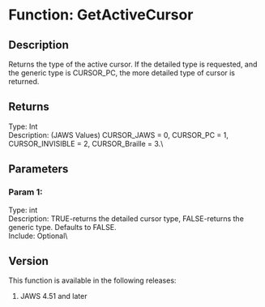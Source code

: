 # Function: GetActiveCursor

## Description

Returns the type of the active cursor. If the detailed type is
requested, and the generic type is CURSOR_PC, the more detailed type of
cursor is returned.

## Returns

Type: Int\
Description: (JAWS Values) CURSOR_JAWS = 0, CURSOR_PC = 1,
CURSOR_INVISIBLE = 2, CURSOR_Braille = 3.\

## Parameters

### Param 1:

Type: int\
Description: TRUE-returns the detailed cursor type, FALSE-returns the
generic type. Defaults to FALSE.\
Include: Optional\

## Version

This function is available in the following releases:

1.  JAWS 4.51 and later
